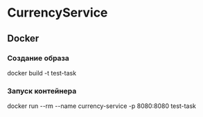 # CurrencyService
Docker
--
### Создание образа
docker build -t test-task
### Запуск контейнера
docker run --rm --name currency-service -p 8080:8080 test-task
